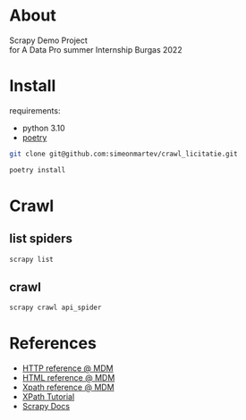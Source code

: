 # About
Scrapy Demo Project  
for A Data Pro summer Internship Burgas 2022
# Install
requirements:
- python 3.10
- [poetry](https://python-poetry.org)
```bash
git clone git@github.com:simeonmartev/crawl_licitatie.git

poetry install
```

# Crawl

## list spiders
```bash
scrapy list
```

## crawl
```bash
scrapy crawl api_spider
```

# References
- [HTTP reference @ MDM](https://developer.mozilla.org/en-US/docs/Web/HTTP)
- [HTML reference @ MDM](https://developer.mozilla.org/en-US/docs/Web/HTML)
- [Xpath reference @ MDM](https://developer.mozilla.org/en-US/docs/Web/XPath)
- [XPath Tutorial](https://www.w3schools.com/xml/xpath_intro.asp)
- [Scrapy Docs](https://docs.scrapy.org/en/latest/index.html)